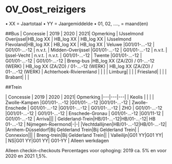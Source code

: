 # OV_Oost_reizigers

•	XX = Jaartotaal
•	YY = Jaargemiddelde
•	01, 02, …., = maand(en)

##Bus
| Concessie  | 2019 | 2020 | 2021| Opmerking
| IJsselmond Overijssel|HB_log XX | HB_log XX | HB_log XX
| IJsselmond Flevoland|HB_log XX | HB_log XX | HB_log XX
| Veluwe |G01/01-...-12 | G01/01-...-12  | n.v.t.
| Midden-Overijssel |G01/01-...-12 | G01/01-...-12  | n.v.t.
| Ijssel-Vecht | n.v.t.  | n.v.t. | G01/01-...-12
| Twente |G01/01-...-12 | G01/01-...-12  | G01/01-...-12
| Breng-bus |HB_log XX (ZA/ZO) / 01-…-12 (WERK) | HB_log XX (ZA/ZO) / 01-…-12 (WERK) | HB_log XX (ZA/ZO) / 01-…-12 (WERK)
| Achterhoek-Rivierenland | |  |
| Limburg| |  |
| Friesland| |  |
| Brabant| |  |

##Trein

| Concessie  | 2019 | 2020 | 2021| Opmerking
|---|---|---|
| Keolis  |   |   |
| Zwolle-Kampen  |G01/01-...-12 |G01/01-...-12    |G01/01-...-12
| Zwolle-Enschede  | G01/01-...-12   |G01/01-...-12    | G01/01-...-12
| ZHO | G01/01-...-12   |G01/01-...-12    | G01/01-...-12
| Enschede-Gronau | G01/01-...-12   |G01/11-12    | G01/01-...-12
| Arriva|||
| Gelderland-Trein|HB/01-…-12|HB/01-…-12| HB
01-…-12
| Nijmegen-Roermond|-|-|
|Vechtdallijnen|HB/01-…-12|HB/01-…-12|
|Arnhem-Düsseldorf|Bij Gelderland Trein|Bij Gelderland Trein|
| Connexion|||
| Breng-trein|Bij Gelderland Trein||
| Valleilijn|G01 YY|G01 YY|				
| NS|G01 YY|G01 YY|	G01-YY | Alleen werkdagen

Alleen checkin-checkouts
Percentages voor ophoging: 2019 ca. 5% en voor 2020 en 2021 1,5%.

